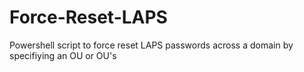 # Force-Reset-LAPS
 Powershell script to force reset LAPS passwords across a domain by specifiying an OU or OU's

